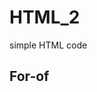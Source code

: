 # HTML_2
simple HTML code
<!DOCTYPE html>
<html lang="en">
<head>
    <meta charset="UTF-8">
    <meta name="viewport" content="width=device-width, initial-scale=1.0">
    <title>for-of</title>
</head>
<body>
    <h2>For-of</h2>
    <ul id="fruits"></ul>
    <script src="of.js"></script>
    
</body>
</html>
